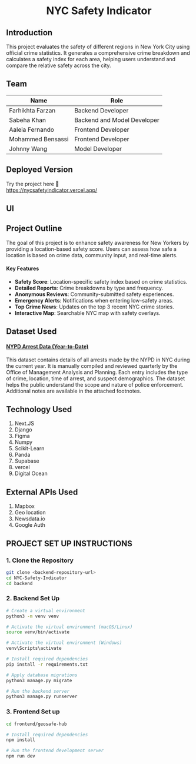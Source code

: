 <h1 align="center">NYC Safety Indicator</h1>

## Introduction
This project evaluates the safety of different regions in New York City using official crime statistics. It generates a comprehensive crime breakdown and calculates a safety index for each area, helping users understand and compare the relative safety across the city.

## Team
| Name                | Role                        |
|---------------------|-----------------------------|
| Farhikhta Farzan    | Backend Developer         |
| Sabeha Khan         | Backend and Model Developer |
| Aaleia Fernando     | Frontend Developer          |
| Mohammed Bensassi   | Frontend Developer          |
| Johnny Wang         | Model Developer             |

## Deployed Version
Try the project here 🚨 <br>
https://nycsafetyindicator.vercel.app/

## UI

## Project Outline

The goal of this project is to enhance safety awareness for New Yorkers by providing a location-based safety score. Users can assess how safe a location is based on crime data, community input, and real-time alerts.

#### Key Features
- **Safety Score**: Location-specific safety index based on crime statistics.
- **Detailed Reports**: Crime breakdowns by type and frequency.
- **Anonymous Reviews**: Community-submitted safety experiences.
- **Emergency Alerts**: Notifications when entering low-safety areas.
- **Top Crime News**: Updates on the top 3 recent NYC crime stories.
- **Interactive Map**: Searchable NYC map with safety overlays.

## Dataset Used
#### [NYPD Arrest Data (Year-to-Date)](https://data.cityofnewyork.us/Public-Safety/NYPD-Arrest-Data-Year-to-Date-/uip8-fykc)

This dataset contains details of all arrests made by the NYPD in NYC during the current year. It is manually compiled and reviewed quarterly by the Office of Management Analysis and Planning. Each entry includes the type of crime, location, time of arrest, and suspect demographics. The dataset helps the public understand the scope and nature of police enforcement. Additional notes are available in the attached footnotes.


## Technology Used
1. Next.JS
2. Django
3. Figma
4. Numpy
5. Scikit-Learn
6. Panda
7. Supabase
8. vercel
9. Digital Ocean

## External APIs Used
1. Mapbox
2. Geo location
3. Newsdata.io
4. Google Auth

   
   
## PROJECT SET UP INSTRUCTIONS

### 1. Clone the  Repository
```bash
git clone <backend-repository-url>
cd NYC-Safety-Indicator
cd backend
```
### 2. Backend Set Up
```bash
# Create a virtual environment
python3 -m venv venv

# Activate the virtual environment (macOS/Linux)
source venv/bin/activate

# Activate the virtual environment (Windows)
venv\Scripts\activate

# Install required dependencies
pip install -r requirements.txt

# Apply database migrations
python3 manage.py migrate

# Run the backend server
python3 manage.py runserver
```
### 3. Frontend Set up
```bash
cd frontend/geosafe-hub

# Install required dependencies
npm install

# Run the frontend development server
npm run dev
```
